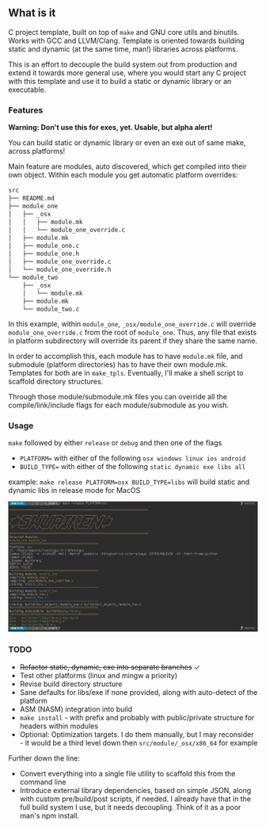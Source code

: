 ## What is it

C project template, built on top of `make` and GNU core utils and binutils. 
Works with GCC and LLVM/Clang. Template is oriented towards building 
static and dynamic (at the same time, man!) libraries across platforms. 

This is an effort to decouple the build system out from production and 
extend it towards more general use, where you would start any C project with 
this template and use it to build a static or dynamic library or an executable. 

### Features

__Warning: Don't use this for exes, yet. Usable, but alpha alert!__

You can build static or dynamic library or even an exe out of same make, across platforms!

Main feature are modules, auto discovered, which get compiled into their own object. 
Within each module you get automatic platform overrides: 

```
src
├── README.md
├── module_one
│   ├── _osx
│   │   ├── module.mk
│   │   └── module_one_override.c
│   ├── module.mk
│   ├── module_one.c
│   ├── module_one.h
│   ├── module_one_override.c
│   └── module_one_override.h
└── module_two
    ├── _osx
    │   └── module.mk
    ├── module.mk
    └── module_two.c
```

In this example, within `module_one`, `_osx/module_one_override.c` will override 
`module_one_override.c` from the root of `module_one`. Thus, any file that exists 
in platform subdirectory will override its parent if they share the same name. 

In order to accomplish this, each module has to have `module.mk` file, 
and submodule (platform directories) has to have their own module.mk. 
Templates for both are in `make_tpls`. 
Eventually, I'll make a shell script to scaffold directory structures. 

Through those module/submodule.mk files you can override all the compile/link/include 
flags for each module/submodule as you wish.

### Usage

`make` followed by either `release` or `debug` and then one of the flags
* `PLATFORM=` with either of the following `osx windows linux ios android`
* `BUILD_TYPE=` with either of the following `static dynamic exe libs all`

example: `make release PLATFORM=osx BUILD_TYPE=libs` will build static and dynamic libs in release mode for MacOS

![alt text](https://raw.githubusercontent.com/Keyframe/c_start/master/screenshot.png)

### TODO
* ~~Refactor static, dynamic, exe into separate branches~~ ✓
* Test other platforms (linux and mingw a priority)
* Revise build directory structure
* Sane defaults for libs/exe if none provided, along with auto-detect of the platform
* ASM (NASM) integration into build
* `make install` - with prefix and probably with public/private structure for headers within modules
* Optional: Optimization targets. I do them manually, but I may reconsider - it would be a third level down then `src/module/_osx/x86_64` for example

Further down the line: 
* Convert everything into a single file utility to scaffold this from the command line
* Introduce external library dependencies, based on simple JSON, along with custom pre/build/post scripts, if needed. I already have that in the full build system I use, but it needs decoupling. Think of it as a poor man's npm install.
